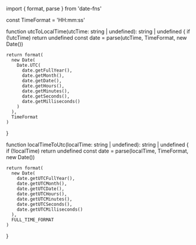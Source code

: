 
import { format, parse } from 'date-fns'

const TimeFormat = 'HH:mm:ss'

function utcToLocalTime(utcTime: string | undefined): string | undefined {
    if (!utcTime) return undefined
    const date = parse(utcTime, TimeFormat, new Date())

    return format(
      new Date(
        Date.UTC(
          date.getFullYear(),
          date.getMonth(),
          date.getDate(),
          date.getHours(),
          date.getMinutes(),
          date.getSeconds(),
          date.getMilliseconds()
        )
      ),
      TimeFormat
    )
  }


  function localTimeToUtc(localTime: string | undefined): string | undefined {
    if (!localTime) return undefined
    const date = parse(localTime, TimeFormat, new Date())

    return format(
      new Date(
        date.getUTCFullYear(),
        date.getUTCMonth(),
        date.getUTCDate(),
        date.getUTCHours(),
        date.getUTCMinutes(),
        date.getUTCSeconds(),
        date.getUTCMilliseconds()
      ),
      FULL_TIME_FORMAT
    )
  }